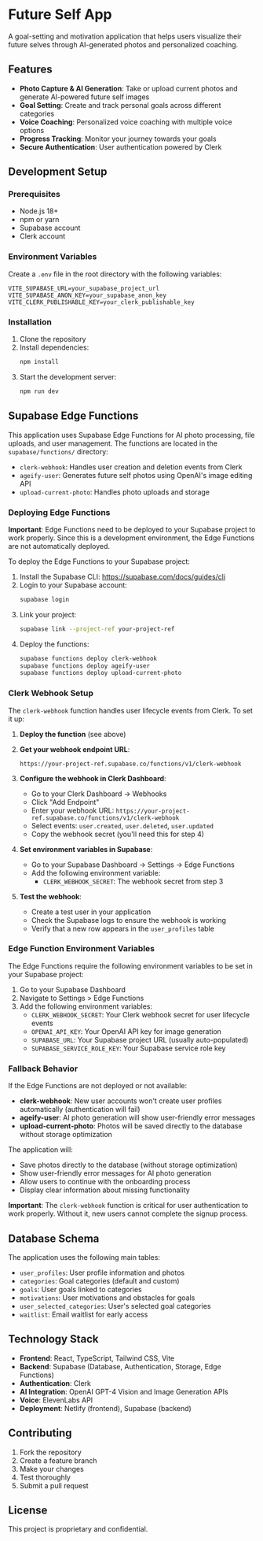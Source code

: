 # Future Self App

A goal-setting and motivation application that helps users visualize their future selves through AI-generated photos and personalized coaching.

## Features

- **Photo Capture & AI Generation**: Take or upload current photos and generate AI-powered future self images
- **Goal Setting**: Create and track personal goals across different categories
- **Voice Coaching**: Personalized voice coaching with multiple voice options
- **Progress Tracking**: Monitor your journey towards your goals
- **Secure Authentication**: User authentication powered by Clerk

## Development Setup

### Prerequisites

- Node.js 18+ 
- npm or yarn
- Supabase account
- Clerk account

### Environment Variables

Create a `.env` file in the root directory with the following variables:

```env
VITE_SUPABASE_URL=your_supabase_project_url
VITE_SUPABASE_ANON_KEY=your_supabase_anon_key
VITE_CLERK_PUBLISHABLE_KEY=your_clerk_publishable_key
```

### Installation

1. Clone the repository
2. Install dependencies:
   ```bash
   npm install
   ```
3. Start the development server:
   ```bash
   npm run dev
   ```

## Supabase Edge Functions

This application uses Supabase Edge Functions for AI photo processing, file uploads, and user management. The functions are located in the `supabase/functions/` directory:

- `clerk-webhook`: Handles user creation and deletion events from Clerk
- `ageify-user`: Generates future self photos using OpenAI's image editing API
- `upload-current-photo`: Handles photo uploads and storage

### Deploying Edge Functions

**Important**: Edge Functions need to be deployed to your Supabase project to work properly. Since this is a development environment, the Edge Functions are not automatically deployed.

To deploy the Edge Functions to your Supabase project:

1. Install the Supabase CLI: https://supabase.com/docs/guides/cli
2. Login to your Supabase account:
   ```bash
   supabase login
   ```
3. Link your project:
   ```bash
   supabase link --project-ref your-project-ref
   ```
4. Deploy the functions:
   ```bash
   supabase functions deploy clerk-webhook
   supabase functions deploy ageify-user
   supabase functions deploy upload-current-photo
   ```

### Clerk Webhook Setup

The `clerk-webhook` function handles user lifecycle events from Clerk. To set it up:

1. **Deploy the function** (see above)

2. **Get your webhook endpoint URL**:
   ```
   https://your-project-ref.supabase.co/functions/v1/clerk-webhook
   ```

3. **Configure the webhook in Clerk Dashboard**:
   - Go to your Clerk Dashboard → Webhooks
   - Click "Add Endpoint"
   - Enter your webhook URL: `https://your-project-ref.supabase.co/functions/v1/clerk-webhook`
   - Select events: `user.created`, `user.deleted`, `user.updated`
   - Copy the webhook secret (you'll need this for step 4)

4. **Set environment variables in Supabase**:
   - Go to your Supabase Dashboard → Settings → Edge Functions
   - Add the following environment variable:
     - `CLERK_WEBHOOK_SECRET`: The webhook secret from step 3

5. **Test the webhook**:
   - Create a test user in your application
   - Check the Supabase logs to ensure the webhook is working
   - Verify that a new row appears in the `user_profiles` table

### Edge Function Environment Variables

The Edge Functions require the following environment variables to be set in your Supabase project:

1. Go to your Supabase Dashboard
2. Navigate to Settings > Edge Functions
3. Add the following environment variables:
   - `CLERK_WEBHOOK_SECRET`: Your Clerk webhook secret for user lifecycle events
   - `OPENAI_API_KEY`: Your OpenAI API key for image generation
   - `SUPABASE_URL`: Your Supabase project URL (usually auto-populated)
   - `SUPABASE_SERVICE_ROLE_KEY`: Your Supabase service role key

### Fallback Behavior

If the Edge Functions are not deployed or not available:

- **clerk-webhook**: New user accounts won't create user profiles automatically (authentication will fail)
- **ageify-user**: AI photo generation will show user-friendly error messages
- **upload-current-photo**: Photos will be saved directly to the database without storage optimization

The application will:
- Save photos directly to the database (without storage optimization)
- Show user-friendly error messages for AI photo generation
- Allow users to continue with the onboarding process
- Display clear information about missing functionality

**Important**: The `clerk-webhook` function is critical for user authentication to work properly. Without it, new users cannot complete the signup process.

## Database Schema

The application uses the following main tables:

- `user_profiles`: User profile information and photos
- `categories`: Goal categories (default and custom)
- `goals`: User goals linked to categories
- `motivations`: User motivations and obstacles for goals
- `user_selected_categories`: User's selected goal categories
- `waitlist`: Email waitlist for early access

## Technology Stack

- **Frontend**: React, TypeScript, Tailwind CSS, Vite
- **Backend**: Supabase (Database, Authentication, Storage, Edge Functions)
- **Authentication**: Clerk
- **AI Integration**: OpenAI GPT-4 Vision and Image Generation APIs
- **Voice**: ElevenLabs API
- **Deployment**: Netlify (frontend), Supabase (backend)

## Contributing

1. Fork the repository
2. Create a feature branch
3. Make your changes
4. Test thoroughly
5. Submit a pull request

## License

This project is proprietary and confidential.